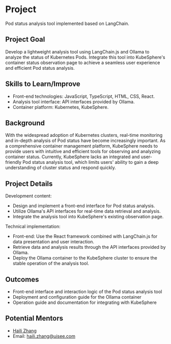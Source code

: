 
# Project

Pod status analysis tool implemented based on LangChain.

## Project Goal

Develop a lightweight analysis tool using LangChain.js and Ollama to analyze the status of Kubernetes Pods. Integrate this tool into KubeSphere's container status observation page to achieve a seamless user experience and efficient Pod status analysis.

## Skills to Learn/Improve

- Front-end technologies: JavaScript, TypeScript, HTML, CSS, React.
- Analysis tool interface: API interfaces provided by Ollama.
- Container platform: Kubernetes, KubeSphere.

## Background

With the widespread adoption of Kubernetes clusters, real-time monitoring and in-depth analysis of Pod status have become increasingly important. As a comprehensive container management platform, KubeSphere needs to provide users with intuitive and efficient tools for observing and analyzing container status. Currently, KubeSphere lacks an integrated and user-friendly Pod status analysis tool, which limits users' ability to gain a deep understanding of cluster status and respond quickly.

## Project Details

Development content:
- Design and implement a front-end interface for Pod status analysis.
- Utilize Ollama's API interfaces for real-time data retrieval and analysis.
- Integrate the analysis tool into KubeSphere's existing observation page.

Technical implementation:
- Front-end: Use the React framework combined with LangChain.js for data presentation and user interaction.
- Retrieve data and analysis results through the API interfaces provided by Ollama.
- Deploy the Ollama container to the KubeSphere cluster to ensure the stable operation of the analysis tool.

## Outcomes

- Front-end interface and interaction logic of the Pod status analysis tool
- Deployment and configuration guide for the Ollama container
- Operation guide and documentation for integrating with KubeSphere

## Potential Mentors

- [Haili Zhang](https://github.com/webup)
- Email: haili.zhang@uisee.com